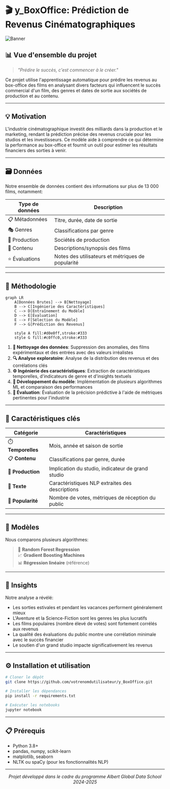 # 🎬 y_BoxOffice: Prédiction de Revenus Cinématographiques

![Banner](https://via.placeholder.com/1200x300/4a5568/ffffff?text=y_BoxOffice+%7C+Pr%C3%A9diction+de+Revenus+Cin%C3%A9matographiques)

## 📊 Vue d'ensemble du projet

> *"Prédire le succès, c'est commencer à le créer."*

Ce projet utilise l'apprentissage automatique pour prédire les revenus au box-office des films en analysant divers facteurs qui influencent le succès commercial d'un film, des genres et dates de sortie aux sociétés de production et au contenu.

---

## 💡 Motivation

L'industrie cinématographique investit des milliards dans la production et le marketing, rendant la prédiction précise des revenus cruciale pour les studios et les investisseurs. Ce modèle aide à comprendre ce qui détermine la performance au box-office et fournit un outil pour estimer les résultats financiers des sorties à venir.

---

## 🗃️ Données

Notre ensemble de données contient des informations sur plus de 13 000 films, notamment:

| Type de données | Description |
|----------------|-------------|
| 📋 Métadonnées | Titre, durée, date de sortie |
| 🎭 Genres | Classifications par genre |
| 🏢 Production | Sociétés de production |
| 📝 Contenu | Descriptions/synopsis des films |
| ⭐ Évaluations | Notes des utilisateurs et métriques de popularité |

---

## 🔬 Méthodologie

```mermaid
graph LR
    A[Données Brutes] --> B[Nettoyage]
    B --> C[Ingénierie des Caractéristiques]
    C --> D[Entraînement du Modèle]
    D --> E[Évaluation]
    E --> F[Sélection du Modèle]
    F --> G[Prédiction des Revenus]
    
    style A fill:#d0e0ff,stroke:#333
    style G fill:#c0ffc0,stroke:#333
```

1. **🧹 Nettoyage des données**: Suppression des anomalies, des films expérimentaux et des entrées avec des valeurs irréalistes
2. **🔍 Analyse exploratoire**: Analyse de la distribution des revenus et des corrélations clés
3. **⚙️ Ingénierie des caractéristiques**: Extraction de caractéristiques temporelles, d'indicateurs de genre et d'insights textuels
4. **🤖 Développement du modèle**: Implémentation de plusieurs algorithmes ML et comparaison des performances
5. **📏 Évaluation**: Évaluation de la précision prédictive à l'aide de métriques pertinentes pour l'industrie

---

## 🌟 Caractéristiques clés

| Catégorie | Caractéristiques |
|-----------|-----------------|
| ⏱️ **Temporelles** | Mois, année et saison de sortie |
| 📋 **Contenu** | Classifications par genre, durée |
| 🏢 **Production** | Implication du studio, indicateur de grand studio |
| 📝 **Texte** | Caractéristiques NLP extraites des descriptions |
| 👥 **Popularité** | Nombre de votes, métriques de réception du public |

---

## 🧠 Modèles

Nous comparons plusieurs algorithmes:

> 🌲 **Random Forest Regression**  
> 📈 **Gradient Boosting Machines**  
> 📊 **Régression linéaire** (référence)

---

## 💎 Insights

Notre analyse a révélé:

- Les sorties estivales et pendant les vacances performent généralement mieux
- L'Aventure et la Science-Fiction sont les genres les plus lucratifs
- Les films populaires (nombre élevé de votes) sont fortement corrélés aux revenus
- La qualité des évaluations du public montre une corrélation minimale avec le succès financier
- Le soutien d'un grand studio impacte significativement les revenus

---

## ⚙️ Installation et utilisation

```bash
# Cloner le dépôt
git clone https://github.com/votrenomdutilisateur/y_BoxOffice.git

# Installer les dépendances
pip install -r requirements.txt

# Exécuter les notebooks
jupyter notebook
```

---

## 📋 Prérequis

- Python 3.8+
- pandas, numpy, scikit-learn
- matplotlib, seaborn
- NLTK ou spaCy (pour les fonctionnalités NLP)

---

<div align="center">
<p><i>Projet développé dans le cadre du programme Albert Global Data School 2024-2025</i></p>
</div>